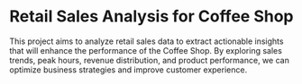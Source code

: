 # Retail Sales Analysis for Coffee Shop
This project aims to analyze retail sales data to extract actionable insights that will enhance the performance of the Coffee Shop. By exploring sales trends, peak hours, revenue distribution, and product performance, we can optimize business strategies and improve customer experience.
